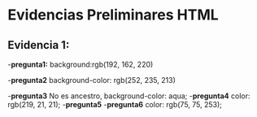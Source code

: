 # Evidencias Preliminares HTML

## Evidencia 1:

-**pregunta1:** background:rgb(192, 162, 220)

-**pregunta2** background-color: rgb(252, 235, 213)

-**pregunta3** No es ancestro,
background-color: aqua;
-**pregunta4** color: rgb(219, 21, 21);
-**pregunta5** 
-**pregunta6** color: rgb(75, 75, 253);
